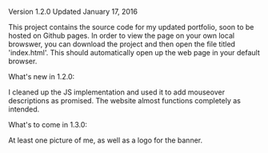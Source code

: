Version 1.2.0 Updated January 17, 2016

This project contains the source code for my updated portfolio, soon to be hosted on Github pages.  In order to view the page on your own local browswer, you can download the project and then open the file titled 'index.html'.  This should automatically open up the web page in your default browser. 

What's new in 1.2.0:

I cleaned up the JS implementation and used it to add mouseover descriptions as promised.  The website almost functions completely as intended.   

What's to come in 1.3.0:

At least one picture of me, as well as a logo for the banner.  